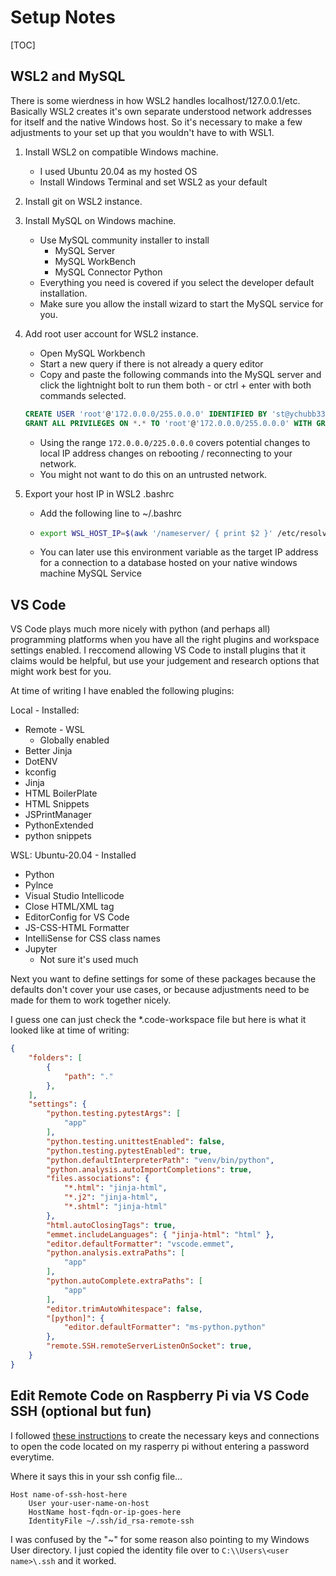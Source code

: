 # Setup Notes

[TOC]

## WSL2 and MySQL

There is some wierdness in how WSL2 handles localhost/127.0.0.1/etc. Basically WSL2 creates it's own separate understood network addresses for itself and the native Windows host. So it's necessary to make a few adjustments to your set up that you wouldn't have to with WSL1.

1. Install WSL2 on compatible Windows machine.
    - I used Ubuntu 20.04 as my hosted OS
    - Install Windows Terminal and set WSL2 as your default
2. Install git on WSL2 instance.
3. Install MySQL on Windows machine.

    - Use MySQL community installer to install
        - MySQL Server
        - MySQL WorkBench
        - MySQL Connector Python
    - Everything you need is covered if you select the developer default installation.
    - Make sure you allow the install wizard to start the MySQL service for you.

4. Add root user account for WSL2 instance.

    - Open MySQL Workbench
    - Start a new query if there is not already a query editor
    - Copy and paste the following commands into the MySQL server and click the lightnight bolt to run them both - or ctrl + enter with both commands selected.
    ```sql
    CREATE USER 'root'@'172.0.0.0/255.0.0.0' IDENTIFIED BY 'st@ychubb33';
    GRANT ALL PRIVILEGES ON *.* TO 'root'@'172.0.0.0/255.0.0.0' WITH GRANT OPTION;
    ```
    - Using the range `172.0.0.0/225.0.0.0` covers potential changes to local IP address changes on rebooting / reconnecting to your network.
    - You might not want to do this on an untrusted network.

5. Export your host IP in WSL2 .bashrc
    - Add the following line to ~/.bashrc
    -   ```bash
        export WSL_HOST_IP=$(awk '/nameserver/ { print $2 }' /etc/resolv.conf)
        ```
    - You can later use this environment variable as the target IP address for a connection to a database hosted on your native windows machine MySQL Service

## VS Code

VS Code plays much more nicely with python (and perhaps all) programming platforms when you have all the right plugins and workspace settings enabled. I reccomend allowing VS Code to install plugins that it claims would be helpful, but use your judgement and research options that might work best for you.

At time of writing I have enabled the following plugins:

Local - Installed:

 - Remote - WSL
    - Globally enabled
 - Better Jinja
 - DotENV
 - kconfig
 - Jinja
 - HTML BoilerPlate
 - HTML Snippets
 - JSPrintManager
 - PythonExtended
 - python snippets

WSL: Ubuntu-20.04 - Installed

 - Python
 - Pylnce
 - Visual Studio Intellicode
 - Close HTML/XML tag
 - EditorConfig for VS Code
 - JS-CSS-HTML Formatter
 - IntelliSense for CSS class names
 - Jupyter
    - Not sure it's used much

Next you want to define settings for some of these packages because the defaults don't cover your use cases, or because adjustments need to be made for them to work together nicely.

I guess one can just check the *.code-workspace file but here is what it looked like at time of writing:

```json
{
	"folders": [
		{
			"path": "."
		},
	],
	"settings": {
		"python.testing.pytestArgs": [
        	"app"
    	],
		"python.testing.unittestEnabled": false,
		"python.testing.pytestEnabled": true,
		"python.defaultInterpreterPath": "venv/bin/python",
		"python.analysis.autoImportCompletions": true,
		"files.associations": {
			"*.html": "jinja-html",
			"*.j2": "jinja-html",
			"*.shtml": "jinja-html"
		},
        "html.autoClosingTags": true,
        "emmet.includeLanguages": { "jinja-html": "html" },
        "editor.defaultFormatter": "vscode.emmet",
		"python.analysis.extraPaths": [
			"app"
		],
		"python.autoComplete.extraPaths": [
			"app"
		],
		"editor.trimAutoWhitespace": false,
		"[python]": {
			"editor.defaultFormatter": "ms-python.python"
		},
		"remote.SSH.remoteServerListenOnSocket": true,
	}
}
```

## Edit Remote Code on Raspberry Pi via VS Code SSH (optional but fun)
I followed [these instructions](https://code.visualstudio.com/docs/remote/troubleshooting) to create the necessary keys and connections to open the code located on my rasperry pi without entering a password everytime.

Where it says this in your ssh config file...
```config
Host name-of-ssh-host-here
    User your-user-name-on-host
    HostName host-fqdn-or-ip-goes-here
    IdentityFile ~/.ssh/id_rsa-remote-ssh
```
I was confused by the "~" for some reason also pointing to my Windows User directory. I just copied the identity file over to `C:\\Users\<user name>\.ssh` and it worked.
